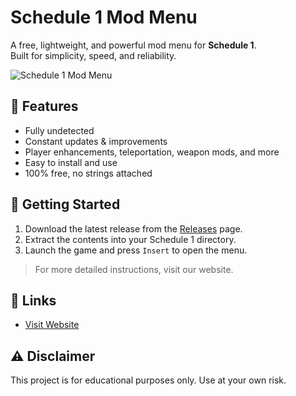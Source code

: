 # Schedule 1 Mod Menu

A free, lightweight, and powerful mod menu for **Schedule 1**.  
Built for simplicity, speed, and reliability.

![Schedule 1 Mod Menu](https://example.com)

## 🚀 Features
- Fully undetected
- Constant updates & improvements
- Player enhancements, teleportation, weapon mods, and more
- Easy to install and use
- 100% free, no strings attached

## 🧠 Getting Started

1. Download the latest release from the [Releases](https://github.com/your-repo/releases) page.
2. Extract the contents into your Schedule 1 directory.
3. Launch the game and press `Insert` to open the menu.

> For more detailed instructions, visit our website.

## 🔗 Links

- [Visit Website](https://schedule1.menu)

## ⚠️ Disclaimer

This project is for educational purposes only. Use at your own risk.
